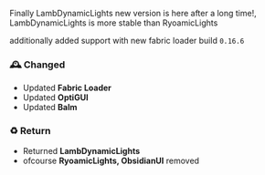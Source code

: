 Finally LambDynamicLights new version is here after a long time!, LambDynamicLights is more stable than RyoamicLights

additionally added support with new fabric loader build `0.16.6`

### 🕰️ Changed
- Updated **Fabric Loader**
- Updated **OptiGUI**
- Updated **Balm**

### ♻️ Return
- Returned **LambDynamicLights**
 - ofcourse **RyoamicLights, ObsidianUI** removed 
